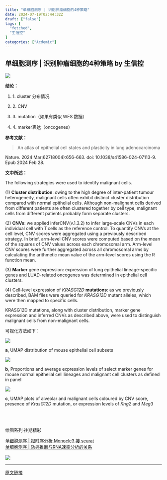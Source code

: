 ```yaml
---
title: "单细胞测序 | 识别肿瘤细胞的4种策略"
date: 2024-07-19T02:44:32Z
draft: ["false"]
tags: [
  "fetched",
  "生信控"
]
categories: ["Acdemic"]
---
```

单细胞测序 | 识别肿瘤细胞的4种策略 by 生信控
------
<div><p><img data-imgfileid="100002029" data-ratio="0.15625" data-src="https://mmbiz.qpic.cn/mmbiz_gif/GXnBwOcM857kicu3mN7sf73m53xRalJjvkd6jjlWBRqHTic97up9smWS7lZjB6py0O5l0hus3g6lyiaCBdc6fCkcQ/640?wx_fmt=gif&amp;wxfrom=5&amp;wx_lazy=1&amp;tp=webp" data-w="640" src="https://mmbiz.qpic.cn/mmbiz_gif/GXnBwOcM857kicu3mN7sf73m53xRalJjvkd6jjlWBRqHTic97up9smWS7lZjB6py0O5l0hus3g6lyiaCBdc6fCkcQ/640?wx_fmt=gif&amp;wxfrom=5&amp;wx_lazy=1&amp;tp=webp"></p><p><span><strong>结论：</strong></span></p><ol><li><p>1. cluster 分布情况</p></li><li><p>2. CNV</p></li><li><p>3. mutation（如果有类似 WES 数据）</p></li><li><p>4. marker表达（oncogenes）</p></li></ol><p><span><strong>参考文献：</strong></span></p><blockquote><p>An atlas of epithelial cell states and plasticity in lung adenocarcinoma</p></blockquote><p>Nature. 2024 Mar;627(8004):656-663. doi: 10.1038/s41586-024-07113-9. Epub 2024 Feb 28.</p><p><span><strong>文中所述：</strong></span></p><p>The following strategies were used to identify malignant cells.</p><p>(1) <strong>Cluster distribution</strong>: owing to the high degree of inter-patient tumour heterogeneity, malignant cells often exhibit distinct cluster distribution compared with normal epithelial cells. Although non-malignant cells derived from different patients are often clustered together by cell type, malignant cells from different patients probably form separate clusters.</p><p>(2) <strong>CNVs</strong>: we applied inferCNV(v.1.3.2) to infer large-scale CNVs in each individual cell with T cells as the reference control. To quantify CNVs at the cell level, CNV scores were aggregated using a previously described strategy. In brief, arm-level CNV scores were computed based on the mean of the squares of CNV values across each chromosomal arm. Arm-level CNV scores were further aggregated across all chromosomal arms by calculating the arithmetic mean value of the arm-level scores using the R function mean.</p><p>(3) <strong>Marker</strong> gene expression: expression of lung epithelial lineage-specific genes and LUAD-related oncogenes was determined in epithelial cell clusters.</p><p>(4) Cell-level expression of <em>KRAS</em><em><span md-inline="superscript"><span md-inline="plain">G12D</span></span></em><em><span md-inline="superscript"><span md-inline="plain"> </span></span></em><strong>mutations</strong>: as we previously described, BAM files were queried for <span><em><em><span><em></em></span><em>KRAS</em><em><span md-inline="superscript"><span md-inline="plain"><em><span md-inline="superscript"><span md-inline="plain">G12D</span></span></em></span></span></em><span><em><em><em><span md-inline="superscript"></span></em></em></em></span><span md-inline="superscript"></span></em></em></span> mutant alleles, which were then mapped to specific cells. </p><p><span>KRAS</span><span>G12D</span><span> mutations, along with cluster distribution, marker gene expression and inferred CNVs as described above, were used to distinguish malignant cells from non-malignant cells.</span></p><p>可视化方法如下：</p><p><img data-galleryid="" data-imgfileid="100002031" data-ratio="0.8960244648318043" data-s="300,640" data-src="https://mmbiz.qpic.cn/mmbiz_png/GXnBwOcM854lxicXMEmBbdWJpqLPp08TWicIvxSVLoOlRN7EPNC62ibMtHApia4TYpHicEUeedIX4WJF9Cn9NSZickKQ/640?wx_fmt=png&amp;from=appmsg" data-type="png" data-w="327" src="https://mmbiz.qpic.cn/mmbiz_png/GXnBwOcM854lxicXMEmBbdWJpqLPp08TWicIvxSVLoOlRN7EPNC62ibMtHApia4TYpHicEUeedIX4WJF9Cn9NSZickKQ/640?wx_fmt=png&amp;from=appmsg"></p><p><span><strong>a</strong><span>, UMAP distribution of mouse </span>epithelial cell subsets</span></p><p><img data-galleryid="" data-imgfileid="100002033" data-ratio="0.4505649717514124" data-s="300,640" data-src="https://mmbiz.qpic.cn/mmbiz_png/GXnBwOcM854lxicXMEmBbdWJpqLPp08TW5c6ADLYibWC7IqzYAyy5aWJqF7LsOGN80QStuKPH4uAiaVWau0biauicSw/640?wx_fmt=png&amp;from=appmsg" data-type="png" data-w="708" src="https://mmbiz.qpic.cn/mmbiz_png/GXnBwOcM854lxicXMEmBbdWJpqLPp08TW5c6ADLYibWC7IqzYAyy5aWJqF7LsOGN80QStuKPH4uAiaVWau0biauicSw/640?wx_fmt=png&amp;from=appmsg"></p><p><span><strong>b</strong><span>, Proportions and average expression levels of select marker genes for mouse normal epithelial cell lineages and malignant cell clusters as defined in panel </span></span></p><p><img data-galleryid="" data-imgfileid="100002040" data-ratio="1.1607717041800643" data-s="300,640" data-src="https://mmbiz.qpic.cn/mmbiz_png/GXnBwOcM854lxicXMEmBbdWJpqLPp08TW4odNGNszE4Xo11boq0Z4dJCsdX2DytmH7uYmMMPibLJJaF8ibiaQj9QtA/640?wx_fmt=png&amp;from=appmsg" data-type="png" data-w="311" src="https://mmbiz.qpic.cn/mmbiz_png/GXnBwOcM854lxicXMEmBbdWJpqLPp08TW4odNGNszE4Xo11boq0Z4dJCsdX2DytmH7uYmMMPibLJJaF8ibiaQj9QtA/640?wx_fmt=png&amp;from=appmsg"></p><p><span><strong>c</strong><span>, UMAP plots of alveolar and malignant cells coloured by CNV score, presence of <span></span></span></span><span><em>Kras<em><span md-inline="superscript"><span md-inline="plain"><em><span md-inline="superscript"><span md-inline="plain">G12D</span></span></em></span></span></em> </em></span><span><span><span><span>mutation, or expression levels of <span><em>Kng2 </em><span>and <span><em>Meg3</em></span></span></span></span></span></span></span></p><section data-darkmode-bgcolor="rgb(36, 36, 36)"><section data-darkmode-bgcolor="rgb(36, 36, 36)"><img data-ratio="0.3208955223880597" data-type="gif" data-w="134" width="4em" data-src="https://mmbiz.qpic.cn/mmbiz_gif/GXnBwOcM854H437mZXWZCJTqTQZhyDcYEQ1bk43JRXIlfjwwevW2rqZ8vibL9sSVlToSrLNtSjpJqxkHic4E8UAg/640?wx_fmt=gif&amp;wxfrom=5&amp;wx_lazy=1&amp;tp=webp" data-imgfileid="100002037" src="https://mmbiz.qpic.cn/mmbiz_gif/GXnBwOcM854H437mZXWZCJTqTQZhyDcYEQ1bk43JRXIlfjwwevW2rqZ8vibL9sSVlToSrLNtSjpJqxkHic4E8UAg/640?wx_fmt=gif&amp;wxfrom=5&amp;wx_lazy=1&amp;tp=webp"></section><section data-darkmode-bgcolor="rgb(36, 36, 36)"><br data-darkmode-bgcolor="rgb(36, 36, 36)"></section></section><section data-darkmode-bgcolor="rgb(36, 36, 36)"><br></section><section data-tools="135编辑器" data-id="93199" data-darkmode-bgcolor="rgb(36, 36, 36)" data-style='white-space: normal; max-width: 100%; box-sizing: border-box; background-color: rgb(255, 255, 255); color: rgba(255, 255, 255, 0.8); font-family: -apple-system-font, system-ui, "Helvetica Neue", "PingFang SC", "Hiragino Sans GB", "Microsoft YaHei UI", "Microsoft YaHei", Arial, sans-serif; letter-spacing: 0.544px; border-width: 0px; border-style: none; border-color: initial; overflow-wrap: break-word !important;'><section><section data-darkmode-bgcolor="rgb(36, 36, 36)"><section data-darkmode-bgcolor="rgb(36, 36, 36)"><section data-darkmode-bgcolor="rgb(36, 36, 36)" data-style="margin-left: 5px; padding-right: 15px; padding-left: 15px; max-width: 100%; box-sizing: border-box; border-color: rgb(0, 0, 0); border-width: 1px; border-style: solid; background: rgb(255, 181, 2); display: inline-block; font-size: 12px; overflow-wrap: break-word !important;"><p data-darkmode-bgcolor="rgb(36, 36, 36)"><span data-darkmode-bgcolor="rgb(36, 36, 36)">绘图系列·往期精彩</span></p></section></section></section></section><section data-darkmode-bgcolor="rgb(36, 36, 36)" data-darkmode-color="rgb(167, 167, 167)" data-style="margin-top: -5.5px; padding: 1em 0.8em; max-width: 100%; box-sizing: border-box; border-color: rgb(0, 0, 0); font-size: 14px; letter-spacing: 1.5px; line-height: 1.75em; border-width: 1px; border-style: solid; overflow-wrap: break-word !important;"><section><a target="_blank" href="http://mp.weixin.qq.com/s?__biz=MzIyNzk1NjUxOA==&amp;mid=2247485588&amp;idx=1&amp;sn=90e63fd25ef01135b2a9da8e0421f467&amp;chksm=e8580adddf2f83cbda5183fd68bd0c05db60fb933beae300c9f673edd47056f8c555e01ca4db&amp;scene=21#wechat_redirect" textvalue="单细胞测序 | 拟时序分析 Monocle3 接 seurat" linktype="text" imgurl="" imgdata="null" data-itemshowtype="0" tab="innerlink" data-linktype="2" hasload="1">单细胞测序 | 拟时序分析 Monocle3 接 seurat</a><br></section><section><a target="_blank" href="http://mp.weixin.qq.com/s?__biz=MzIyNzk1NjUxOA==&amp;mid=2247485560&amp;idx=1&amp;sn=1846624d0cc4f6103e7634fea499cf07&amp;chksm=e8580a31df2f8327550a185ca142a5bb1bbc5cecb67fb95a4bc5cbb53193e55684b2a4263597&amp;scene=21#wechat_redirect" textvalue="单细胞测序 | 轨迹推断与RNA速率分析的关系" linktype="text" imgurl="" imgdata="null" data-itemshowtype="0" tab="innerlink" data-linktype="2">单细胞测序 | 轨迹推断与RNA速率分析的关系</a><br></section></section></section><section><br></section><section><img data-imgfileid="100002038" data-ratio="0.593939393939394" data-src="https://mmbiz.qpic.cn/mmbiz_png/GXnBwOcM854H437mZXWZCJTqTQZhyDcYqmIeAAMEcFe5NZQ9YmGwbRQibdWzd6P26ibllZtaVzicc5IzBj9ibW2xqA/640?wx_fmt=other&amp;wxfrom=5&amp;wx_lazy=1&amp;wx_co=1&amp;tp=webp" data-type="jpeg" data-w="825" src="https://mmbiz.qpic.cn/mmbiz_png/GXnBwOcM854H437mZXWZCJTqTQZhyDcYqmIeAAMEcFe5NZQ9YmGwbRQibdWzd6P26ibllZtaVzicc5IzBj9ibW2xqA/640?wx_fmt=other&amp;wxfrom=5&amp;wx_lazy=1&amp;wx_co=1&amp;tp=webp"></section><p><mp-style-type data-value="3"></mp-style-type></p></div>  
<hr>
<a href="https://mp.weixin.qq.com/s/4UY-JCxwgs4VcaFIJMYJGg",target="_blank" rel="noopener noreferrer">原文链接</a>
